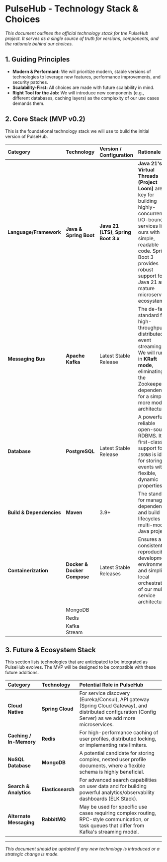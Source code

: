 # PulseHub - Technology Stack & Choices

*This document outlines the official technology stack for the PulseHub project. It serves as a single source of truth for versions, components, and the rationale behind our choices.*

## 1. Guiding Principles

- **Modern & Performant:** We will prioritize modern, stable versions of technologies to leverage new features, performance improvements, and security patches.
- **Scalability-First:** All choices are made with future scalability in mind.
- **Right Tool for the Job:** We will introduce new components (e.g., different databases, caching layers) as the complexity of our use cases demands them.

## 2. Core Stack (MVP v0.2)

This is the foundational technology stack we will use to build the initial version of PulseHub.

| Category | Technology | Version / Configuration | Rationale |
| :--- | :--- | :--- | :--- |
| **Language/Framework** | **Java & Spring Boot** | **Java 21 (LTS)**, **Spring Boot 3.x** | **Java 21's Virtual Threads (Project Loom)** are key for building highly-concurrent, I/O-bound services like ours with simple, readable code. Spring Boot 3 provides robust support for Java 21 and a mature microservices ecosystem. |
| **Messaging Bus** | **Apache Kafka** | Latest Stable Release | The de-facto standard for high-throughput, distributed event streaming. We will run it in **KRaft mode**, eliminating the Zookeeper dependency for a simpler, more modern architecture. |
| **Database** | **PostgreSQL** | Latest Stable Release | A powerful, reliable open-source RDBMS. Its first-class support for `JSONB` is ideal for storing events with flexible, dynamic properties. |
| **Build & Dependencies** | **Maven** | 3.9+ | The standard for managing dependencies and build lifecycles in a multi-module Java project. |
| **Containerization** | **Docker & Docker Compose** | Latest Stable Releases | Ensures a consistent, reproducible development environment and simplifies local orchestration of our multi-service architecture. |
|  | MongoDB |  |  |
|  | Redis |  |  |
|  | Kafka Stream |  |  |

## 3. Future & Ecosystem Stack

This section lists technologies that are anticipated to be integrated as PulseHub evolves. The MVP will be designed to be compatible with these future additions.

| Category | Technology | Potential Role in PulseHub |
| :--- | :--- | :--- |
| **Cloud Native** | **Spring Cloud** | For service discovery (Eureka/Consul), API gateway (Spring Cloud Gateway), and distributed configuration (Config Server) as we add more microservices. |
| **Caching / In-Memory**| **Redis** | For high-performance caching of user profiles, distributed locking, or implementing rate limiters. |
| **NoSQL Database** | **MongoDB** | A potential candidate for storing complex, nested user profile documents, where a flexible schema is highly beneficial. |
| **Search & Analytics** | **Elasticsearch** | For advanced search capabilities on user data and for building powerful analytics/observability dashboards (ELK Stack). |
| **Alternate Messaging**| **RabbitMQ** | May be used for specific use cases requiring complex routing, RPC-style communication, or task queues that differ from Kafka's streaming model. |

---
*This document should be updated if any new technology is introduced or a strategic change is made.* 